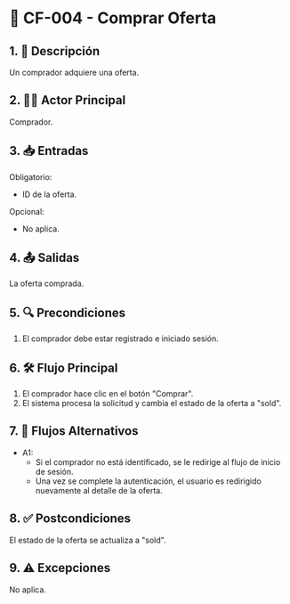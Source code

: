 # 🌟 CF-004 - Comprar Oferta

## 1. 📝 Descripción  
Un comprador adquiere una oferta.

## 2. 🧑‍💻 Actor Principal  
Comprador.

## 3. 📥 Entradas  
Obligatorio:  
* ID de la oferta.  

Opcional:  
* No aplica.

## 4. 📤 Salidas  
La oferta comprada.

## 5. 🔍 Precondiciones 
1. El comprador debe estar registrado e iniciado sesión.

## 6. 🛠 Flujo Principal  
1. El comprador hace clic en el botón "Comprar".  
2. El sistema procesa la solicitud y cambia el estado de la oferta a "sold".

## 7. 🔄 Flujos Alternativos  
* A1:  
  * Si el comprador no está identificado, se le redirige al flujo de inicio de sesión.  
  * Una vez se complete la autenticación, el usuario es redirigido nuevamente al detalle de la oferta.

## 8. ✅ Postcondiciones  
El estado de la oferta se actualiza a "sold".

## 9. ⚠️ Excepciones  
No aplica.
